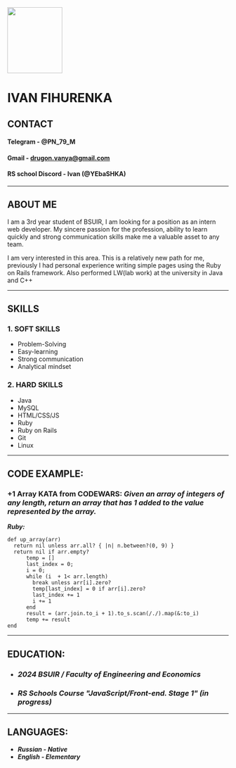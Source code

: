 <img src="https://sun9-80.userapi.com/impg/NB5zX2aNZbhy_xQgGEuZLXbIEXjfsofNFtufvQ/3KH_hZ-z7MU.jpg?size=810x1080&quality=96&sign=b30fd7bcab0abb16ea1c183dac1ec704&type=album" width="125" height="150" />

# __IVAN FIHURENKA__

## __CONTACT__
#### __Telegram__ - @PN_79_M
#### __Gmail__ - drugon.vanya@gmail.com
#### __RS school Discord__ - Ivan (@YEbaSHKA)
___
## __ABOUT ME__
I am a 3rd year student of BSUIR, I am looking for a position as an intern web developer. My sincere passion for the profession, ability to learn quickly and strong communication skills make me a valuable asset to any team.

I am very interested in this area. This is a relatively new path for me, previously I had personal experience writing simple pages using the Ruby on Rails framework. Also performed LW(lab work) at the university in Java and C++

___
## __SKILLS__
### 1. __SOFT SKILLS__
* Problem-Solving
* Easy-learning
* Strong communication
* Analytical mindset <br>

### 2. __HARD SKILLS__
* Java
* MySQL
* HTML/CSS/JS
* Ruby
* Ruby on Rails
* Git
* Linux

___
## __CODE EXAMPLE:__
### __+1 Array KATA from CODEWARS:__ *Given an array of integers of any length, return an array that has 1 added to the value represented by the array.*
***Ruby:***

```
def up_array(arr)
  return nil unless arr.all? { |n| n.between?(0, 9) }
  return nil if arr.empty?
      temp = []
      last_index = 0;
      i = 0;
      while (i  + 1< arr.length)
        break unless arr[i].zero?
        temp[last_index] = 0 if arr[i].zero?
        last_index += 1
        i += 1
      end
      result = (arr.join.to_i + 1).to_s.scan(/./).map(&:to_i)
      temp += result
end
```
___
## __EDUCATION:__
* ### *2024 BSUIR / Faculty of Engineering and Economics*
* ### *RS Schools Course "JavaScript/Front-end. Stage 1" (in progress)*

___
## __LANGUAGES:__
* ***Russian - Native***
* ***English - Elementary***
